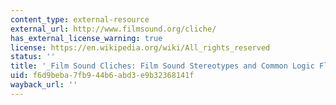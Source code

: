 ```yaml
---
content_type: external-resource
external_url: http://www.filmsound.org/cliche/
has_external_license_warning: true
license: https://en.wikipedia.org/wiki/All_rights_reserved
status: ''
title: '_Film Sound Cliches: Film Sound Stereotypes and Common Logic Flaws_'
uid: f6d9beba-7fb9-44b6-abd3-e9b32368141f
wayback_url: ''
---
```

